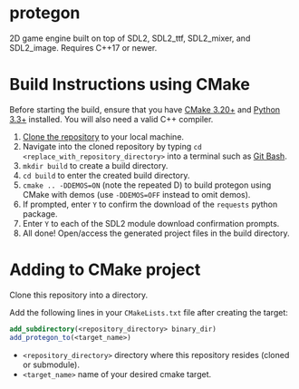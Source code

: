 # protegon

2D game engine built on top of SDL2, SDL2_ttf, SDL2_mixer, and SDL2_image. Requires C++17 or newer.

# Build Instructions using CMake

Before starting the build, ensure that you have [CMake 3.20+](https://cmake.org/download/) and [Python 3.3+](https://www.python.org/downloads/) installed. You will also need a valid C++ compiler.

1. [Clone the repository](https://docs.github.com/en/repositories/creating-and-managing-repositories/cloning-a-repository) to your local machine.
2. Navigate into the cloned repository by typing `cd <replace_with_repository_directory>` into a terminal such as [Git Bash](https://git-scm.com/downloads).
3. `mkdir build` to create a build directory.
4. `cd build` to enter the created build directory.
5. `cmake .. -DDEMOS=ON` (note the repeated D) to build protegon using CMake with demos (use `-DDEMOS=OFF` instead to omit demos).
6. If prompted, enter `Y` to confirm the download of the `requests` python package. 
7. Enter `Y` to each of the SDL2 module download confirmation prompts. 
8. All done! Open/access the generated project files in the build directory.

# Adding to CMake project

Clone this repository into a directory.

Add the following lines in your ```CMakeLists.txt``` file after creating the target:

```cmake
add_subdirectory(<repository_directory> binary_dir)
add_protegon_to(<target_name>)
```
- ```<repository_directory>``` directory where this repository resides (cloned or submodule).
- ```<target_name>``` name of your desired cmake target.
